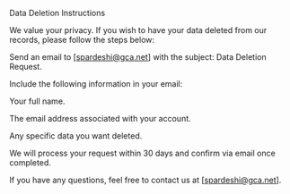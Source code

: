 Data Deletion Instructions 

We value your privacy. If you wish to have your data deleted from our records, please follow the steps below: 

Send an email to [spardeshi@gca.net] with the subject: Data Deletion Request. 

Include the following information in your email: 

Your full name. 

The email address associated with your account. 

Any specific data you want deleted. 

We will process your request within 30 days and confirm via email once completed. 

If you have any questions, feel free to contact us at [spardeshi@gca.net]. 

 
